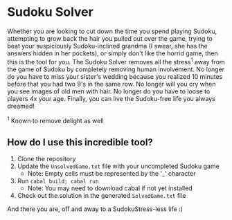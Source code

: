 # Sudoku Solver

Whether you are looking to cut down the time you spend playing Sudoku, attempting to grow back the hair you pulled out over the game, trying to beat your suspiciously Sudoku-inclined grandma (I swear, she has the answers hidden in her pockets), or simply don't like the horrid game, then this is the tool for you. The Sudoku Solver removes all the stress<sup>1</sup> away from the game of Sudoku by completely removing human involvement. No longer do you have to miss your sister's wedding because you realized 10 minutes before that you had two 9's in the same row. No longer will you cry when you see images of old men with hair. No longer do you have to loose to players 4x your age. Finally, you can live the Sudoku-free life you always dreamed!

<sup>1</sup> Known to remove delight as well

## How do I use this incredible tool?

1. Clone the repository
2. Update the `UnsolvedGame.txt` file with your uncompleted Sudoku game
    * Note: Empty cells must be represented by the '\_' character
3. Run `cabal build; cabal run`
    * Note: You may need to download cabal if not yet installed
4. Check out the solution in the generated `SolvedGame.txt` file

And there you are, off and away to a SudokuStress-less life :)

